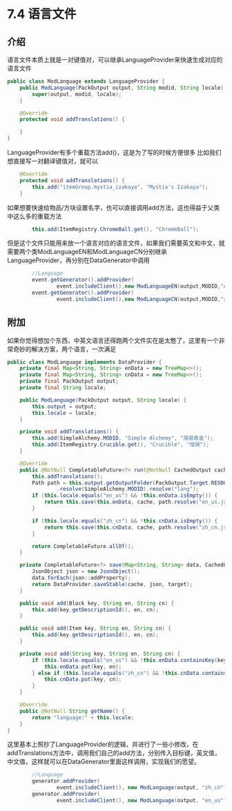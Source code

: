 # 7.4 语言文件

## 介绍

语言文件本质上就是一对键值对，可以继承LanguageProvider来快速生成对应的语言文件

``` java
public class ModLanguage extends LanguageProvider {
    public ModLanguage(PackOutput output, String modid, String locale) {
        super(output, modid, locale);
    }

    @Override
    protected void addTranslations() {

    }
}
```

LanguageProvider有多个重载方法add()，这是为了写的时候方便很多
比如我们想直接写一对翻译键值对，就可以

``` java
    @Override
    protected void addTranslations() {
        this.add("itemGroup.mystia_izakaya", "Mystia's Izakaya");
    }
```

如果想要快速给物品/方块设置名字，也可以直接调用add方法，这也得益于父类中这么多的重载方法

``` java
        this.add(ItemRegistry.ChromeBall.get(), "ChromeBall");
```

但是这个文件只能用来放一个语言对应的语言文件，如果我们需要英文和中文，就需要两个类ModLanguageEN和ModLanguageCN分别继承LanguageProvider，再分别在DataGenerator中调用

``` java
        //Language
        event.getGenerator().addProvider(
                event.includeClient(),new ModLanguageEN(output,MODID,"en_us"));
        event.getGenerator().addProvider(
                event.includeClient(),new ModLanguageCN(output,MODID,"zh_cn"));
```

## 附加

如果你觉得想加个东西，中英文语言还得跑两个文件实在是太憨了，这里有一个非常奇妙的解决方案，两个语言，一次满足

``` java
public class ModLanguage implements DataProvider {
    private final Map<String, String> enData = new TreeMap<>();
    private final Map<String, String> cnData = new TreeMap<>();
    private final PackOutput output;
    private final String locale;

    public ModLanguage(PackOutput output, String locale) {
        this.output = output;
        this.locale = locale;
    }

    private void addTranslations() {
        this.add(SimpleAlchemy.MODID, "Simple Alchemy", "简易炼金");
        this.add(ItemRegistry.Crucible.get(), "Crucible", "坩埚");
    }

    @Override
    public @NotNull CompletableFuture<?> run(@NotNull CachedOutput cache) {
        this.addTranslations();
        Path path = this.output.getOutputFolder(PackOutput.Target.RESOURCE_PACK)
                .resolve(SimpleAlchemy.MODID).resolve("lang");
        if (this.locale.equals("en_us") && !this.enData.isEmpty()) {
            return this.save(this.enData, cache, path.resolve("en_us.json"));
        }

        if (this.locale.equals("zh_cn") && !this.cnData.isEmpty()) {
            return this.save(this.cnData, cache, path.resolve("zh_cn.json"));
        }

        return CompletableFuture.allOf();
    }

    private CompletableFuture<?> save(Map<String, String> data, CachedOutput cache, Path target) {
        JsonObject json = new JsonObject();
        data.forEach(json::addProperty);
        return DataProvider.saveStable(cache, json, target);
    }

    public void add(Block key, String en, String cn) {
        this.add(key.getDescriptionId(), en, cn);
    }

    public void add(Item key, String en, String cn) {
        this.add(key.getDescriptionId(), en, cn);
    }

    private void add(String key, String en, String cn) {
        if (this.locale.equals("en_us") && !this.enData.containsKey(key)) {
            this.enData.put(key, en);
        } else if (this.locale.equals("zh_cn") && !this.cnData.containsKey(key)) {
            this.cnData.put(key, cn);
        }
    }

    @Override
    public @NotNull String getName() {
        return "language:" + this.locale;
    }
}
```

这里基本上照抄了LanguageProvider的逻辑，并进行了一些小修改，在addTranslations方法中，调用我们自己的add方法，分别传入目标键，英文值，中文值，这样就可以在DataGenerator里面这样调用，实现我们的愿望。

``` java
        //Language
        generator.addProvider(
                event.includeClient(), new ModLanguage(output, "zh_cn"));
        generator.addProvider(
                event.includeClient(), new ModLanguage(output, "en_us"));
```